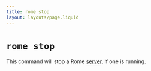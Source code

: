 ```yaml
---
title: rome stop
layout: layouts/page.liquid
---
```


# `rome stop`

This command will stop a Rome [server](/docs/server), if one is running.
